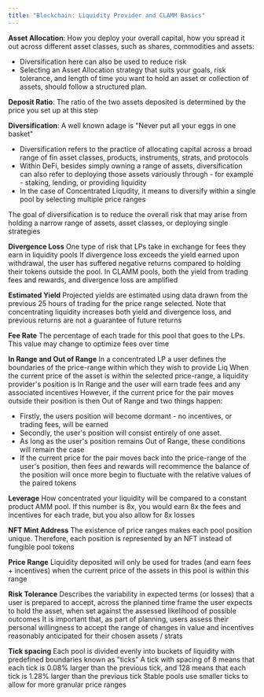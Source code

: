 ```yaml
---
title: "Blockchain: Liquidity Provider and CLAMM Basics"
---
```



**Asset Allocation**: How you deploy your overall capital, how you spread it out across different asset classes, such as shares, commodities and assets: 
- Diversification here can also be used to reduce risk
- Selecting an Asset Allocation strategy that suits your goals, risk tolerance, and length of time you want to hold an asset or collection of assets, should follow a structured plan. 

**Deposit Ratio**: The ratio of the two assets deposited is determined by the price you set up at this step

**Diversification**: A well known adage is "Never put all your eggs in one basket"
- Diversification refers to the practice of allocating capital across a broad range of fin asset classes, products, instruments, strats, and protocols
- Within DeFi, besides simply owning a range of assets, diversification can also refer to deploying those assets variously through - for example - staking, lending, or providing liquidity
- In the case of Concentrated Liqudity, it means to diversify within a single pool by selecting multiple price ranges

The goal of diversification is to reduce the overall risk that may arise from holding a narrow range of assets, asset classes, or deploying single strategies

**Divergence Loss**
One type of risk that LPs take in exchange for fees they earn in liquidity pools
If divergence loss exceeds the yield earned upon withdrawal, the user has suffered negative returns compared to holding their tokens outside the pool. 
In CLAMM pools, both the yield from trading fees and rewards, and divergence loss are amplified 

**Estimated Yield**
Projected yields are estimated using data drawn from the previous 25 hours of trading for the price range selected. Note that concentrating liquidity increases both yield and divergence loss, and previous returns are not a guarantee of future returns

**Fee Rate**
The percentage of each trade for this pool that goes to the LPs. This value may change to optimize fees over time

**In Range and Out of Range**
In a concentrated LP a user defines the boundaries of the price-range within which they wish to provide Liq
When the current price of the asset is within the selected price-range, a liquidity provider's position is In Range and the user will earn trade fees and any associated incentives
However, if the current price for the pair moves outside their position is then Out of Range and two things happen:
- Firstly, the users position will become dormant - no incentives, or trading fees, will be earned
- Secondly, the user's position will consist entirely of one asset.
- As long as the user's position remains Out of Range, these conditions will remain the case
-  If the current price for the pair moves back into the price-range of the user's position, then fees and rewards will recommence the balance of the position will once more begin to fluctuate with the relative values of the paired tokens

**Leverage** 
How concentrated your liquidity will be compared to a constant product AMM pool. If this number is 8x, you would earn 8x the fees and incentives for each trade, but you also allow for 8x losses

**NFT Mint Address**
The existence of price ranges makes each pool position unique. Therefore, each position is represented by an NFT instead of fungible pool tokens

**Price Range** 
Liquidity deposited will only be used for trades (and earn fees + incentives) when the current price of the assets in this pool is within this range

**Risk Tolerance** 
Describes the variability in expected terms (or losses) that a user is prepared to accept, across the planned time frame the user expects to hold the asset, when set against the assessed likelihood of possible outcomes
It is important that, as part of planning, users assess their personal willingness to accept the range of changes in value and incentives reasonably anticipated for their chosen assets / strats

**Tick spacing**
Each pool is divided evenly into buckets of liquidity with predefined boundaries known as "ticks"
A tick with spacing of 8 means that each tick is 0.08% larger than the previous tick, and 128 means that each tick is 1.28% larger than the previous tick
Stable pools use smaller ticks to allow for more granular price ranges



